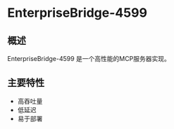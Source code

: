 # EnterpriseBridge-4599

## 概述

EnterpriseBridge-4599 是一个高性能的MCP服务器实现。

## 主要特性

- 高吞吐量
- 低延迟
- 易于部署
